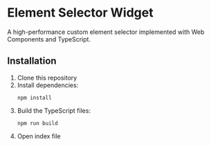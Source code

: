 # Element Selector Widget

A high-performance custom element selector implemented with Web Components and TypeScript.

## Installation

1. Clone this repository
2. Install dependencies:
   ```
   npm install
   ```
3. Build the TypeScript files:
   ```
   npm run build
   ```
4. Open index file
